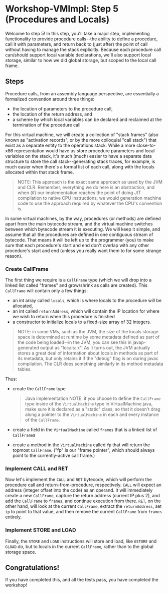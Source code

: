 # Workshop-VMImpl: Step 5 (Procedures and Locals)
Welcome to step 5! In this step, you'll take a major step, implementing functionality to provide procedure calls--the ability to define a procedure, call it with parameters, and return back to (just after) the point of call without having to manage the stack explicitly. Because each procedure call can/should support local variable declarations, we'll also support local storage, similar to how we did global storage, but scoped to the local call frame.

## Steps
Procedure calls, from an assembly language perspective, are essentially a formalized convention around three things:

* the location of parameters to the procedure call,
* the location of the return address, and
* a scheme by which local variables can be declared and reclaimed at the termination of the procedure call

For this virtual machine, we will create a collection of "stack frames" (also known as "activation records", or by the more colloquial "call stack") that exist as a separate entity to the operations stack. While a more close-to-x86 representation would have us store procedure parameters and local variables on the stack, it's much (much) easier to have a separate data structure to store the call stack--generating stack traces, for example, is much easier when there's a formal list of each call, along with the locals allocated within that stack frame.

> NOTE: This approach is the exact same approach as used by the JVM and CLR. Remember, everything we do here is an abstraction, and when (if) our implementation reaches the point of doing JIT compilation to native CPU instructions, we would generation machine code to use the approach required by whatever the CPU's convention is.

In some virtual machines, by the way, procedures (or methods) are defined apart from the main bytecode stream, and the virtual machine switches between which bytecode stream it is executing. We will keep it simple, and assume that all the procedures are defined in one contiguous stream of bytecode. That means it will be left up to the programmer (you) to make sure that each procedure's start and end don't overlap with any other procedure's start and end (unless you really want them to for some strange reason). 

### Create CallFrame
The first thing we require is a `CallFrame` type (which we will drop into a linked list called "frames" and grow/shrink as calls are created). This `CallFrame` will contain only a few things:

* an int array called `locals`, which is where locals to the procedure will be allocated,
* an int called `returnAddress`, which will contain the IP location for where we wish to return when this procedure is finished
* a constructor to initialize locals to a fixed-size array of 32 integers. 

> NOTE: in some VMs, such as the JVM, the size of the locals storage space is determined at runtime by some metadata defined as part of the code being loaded--in the JVM, you can see this in javap-generated output as "locals: x". As it turns out, the JVM actually stores a great deal of information about locals in methods as part of its metadata, but only retains it if the "debug" flag is on during javac compilation. The CLR does something similarly in its method metadata tables.

Thus:

* create the `CallFrame` type

    > Java implementation NOTE: if you choose to define the `CallFrame` type inside of the `VirtualMachine` type in VirtualMachine.java, make sure it is declared as a "static" class, so that it doesn't drag along a pointer to the `VirtualMachine` in each and every instance of the `CallFrame`.

* create a field in the `VirtualMachine` called `frames` that is a linked list of `CallFrame`s
* create a method in the `VirtualMachine` called `fp` that will return the topmost `CallFrame`. ("fp" is our "frame pointer", which should always point to the currently-active call frame.)

### Implement CALL and RET
Now let's implement the `CALL` and `RET` bytecode, which will perform the procedure call and return-from-procedure, respectively. `CALL` will expect an address (integer offset into the code) as an operand. It will immediately create a new `CallFrame`, capture the return address (current IP plus 2), and add the `CallFrame` to `frames`, and continue execution from there. `RET`, on the other hand, will look at the current `CallFrame`, extract the `returnAddress`, set `ip` to point to that value, and then remove the current `CallFrame` from `frames` entirely.

### Implement STORE and LOAD
Finally, the `STORE` and `LOAD` instructions will store and load, like `GSTORE` and `GLOAD` do, but to locals in the current `CallFrame`, rather than to the global storage space. 

## Congratulations!
If you have completed this, and all the tests pass, you have completed the workshop!
